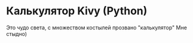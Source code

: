 # Калькулятор Kivy (Python)
Это чудо света, с множеством костылей прозвано "калькулятор"
Мне стыдно)
